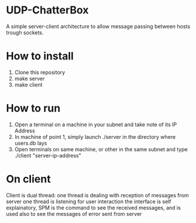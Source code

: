 # UDP-ChatterBox
A simple server-client architecture to allow message passing between hosts trough sockets.
# How to install
1) Clone this repository
2) make server
3) make client
# How to run
1) Open a terminal on a machine in your subnet and take note of its IP Address
2) In machine of point 1, simply launch ./server in the directory where users.db lays
3) Open terminals on same machine, or other in the same subnet and type ./client "server-ip-address"
# On client
Client is dual thread:
one thread is dealing with reception of messages from server
one thread is listening for user interaction
the interface is self explainatory, SPM is the command to see the received messages, and is used also to see the messages of error sent from server
